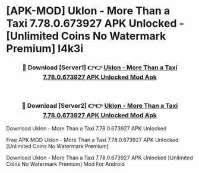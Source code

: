 # [APK-MOD] Uklon - More Than a Taxi 7.78.0.673927 APK Unlocked - [Unlimited Coins No Watermark Premium] l4k3i



<div align="center">
<h3>🔴 Download [Server1] 👉👉 <a href="https://momento.my/?title=Uklon_-_More_Than_a_Taxi_7.78.0.673927_APK_Unlocked">Uklon - More Than a Taxi 7.78.0.673927 APK Unlocked Mod Apk</a></h3><br>

<h3>🔴 Download [Server2] 👉👉 <a href="https://momento.my/?title=Uklon_-_More_Than_a_Taxi_7.78.0.673927_APK_Unlocked">Uklon - More Than a Taxi 7.78.0.673927 APK Unlocked Mod Apk</a></h3>
</div>



Download Uklon - More Than a Taxi 7.78.0.673927 APK Unlocked 

Free APK MOD Uklon - More Than a Taxi 7.78.0.673927 APK Unlocked [Unlimited Coins No Watermark Premium]

Download Uklon - More Than a Taxi 7.78.0.673927 APK Unlocked [Unlimited Coins No Watermark Premium] Mod For Android

